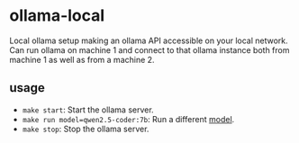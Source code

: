 # ollama-local
Local ollama setup making an ollama API accessible on your local network. Can run ollama on machine 1 and connect to that ollama instance both from machine 1 as well as from a machine 2.

## usage
- `make start`: Start the ollama server.
- `make run model=qwen2.5-coder:7b`: Run a different [model](https://ollama.com/library).
- `make stop`: Stop the ollama server.
